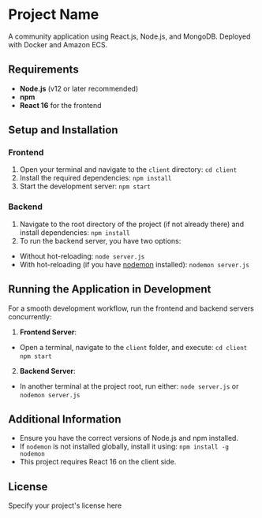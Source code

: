 # Project Name
A community application using React.js, Node.js, and MongoDB. Deployed with Docker and Amazon ECS.

## Requirements

- **Node.js** (v12 or later recommended)
- **npm**
- **React 16** for the frontend

## Setup and Installation

### Frontend

1. Open your terminal and navigate to the `client` directory:
    `cd client`
2. Install the required dependencies:
    `npm install`
3. Start the development server:
    `npm start`

### Backend

1. Navigate to the root directory of the project (if not already there) and install dependencies:
    `npm install`
2. To run the backend server, you have two options:
  - Without hot-reloading:
    `node server.js`
  - With hot-reloading (if you have [nodemon](https://nodemon.io/) installed):
    `nodemon server.js`

## Running the Application in Development

For a smooth development workflow, run the frontend and backend servers concurrently:

1. **Frontend Server**:
  - Open a terminal, navigate to the `client` folder, and execute:
    `cd client`
    `npm start`
2. **Backend Server**:
  - In another terminal at the project root, run either:
    `node server.js`
    or
    `nodemon server.js`

## Additional Information

- Ensure you have the correct versions of Node.js and npm installed.
- If `nodemon` is not installed globally, install it using:
    `npm install -g nodemon`
- This project requires React 16 on the client side.

## License

Specify your project's license here
